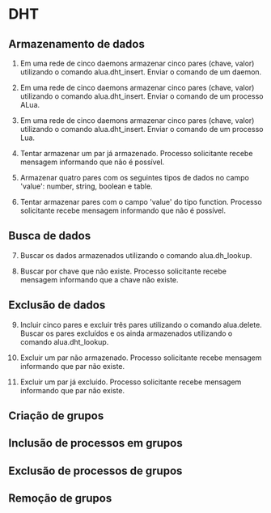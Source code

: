 DHT
===

Armazenamento de dados
----------------------

1. Em uma rede de cinco daemons armazenar cinco pares (chave, valor) utilizando o comando alua.dht_insert. Enviar o comando de um  daemon.

2. Em uma rede de cinco daemons armazenar cinco pares (chave, valor) utilizando o comando alua.dht_insert. Enviar o comando de um processo ALua.

3. Em uma rede de cinco daemons armazenar cinco pares (chave, valor) utilizando o comando alua.dht_insert. Enviar o comando de um processo Lua.

4. Tentar armazenar um par já armazenado. Processo solicitante recebe mensagem informando que não é possível.

5. Armazenar quatro pares com os seguintes tipos de dados no campo 'value': number, string, boolean e table.

6. Tentar armazenar pares com o campo 'value' do tipo function. Processo solicitante recebe mensagem informando que não é possível.

Busca de dados
--------------

7. Buscar os dados armazenados utilizando o comando alua.dh_lookup.

8. Buscar por chave que não existe. Processo solicitante recebe mensagem informando que a chave não existe.


Exclusão de dados
-----------------

9. Incluir cinco pares e excluir três pares utilizando o comando alua.delete. Buscar os pares excluídos e os ainda armazenados utilizando o comando alua.dht_lookup.

10. Excluir um par não armazenado. Processo solicitante recebe mensagem informando que par não existe.

11. Excluir um par já excluído. Processo solicitante recebe mensagem informando que par não existe.

Criação de grupos
-----------------

Inclusão de processos em grupos
-------------------------------

Exclusão de processos de grupos
-------------------------------

Remoção de grupos
-----------------


